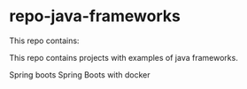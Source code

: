 # repo-java-frameworks

This repo contains: 

This repo contains projects with examples of java frameworks.

Spring boots
Spring Boots with docker 
